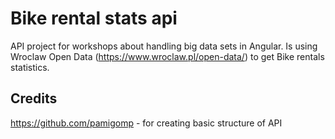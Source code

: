 # Bike rental stats api

API project for workshops about handling big data sets in Angular.
Is using Wroclaw Open Data (https://www.wroclaw.pl/open-data/) to get Bike rentals statistics.

## Credits

https://github.com/pamigomp - for creating basic structure of API
